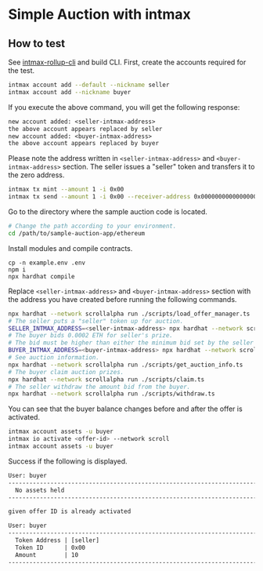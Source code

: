 # Simple Auction with intmax



## How to test

See [intmax-rollup-cli](../../../README.md) and build CLI.
First, create the accounts required for the test.

```sh
intmax account add --default --nickname seller
intmax account add --nickname buyer
```

If you execute the above command, you will get the following response:

```txt
new account added: <seller-intmax-address>
the above account appears replaced by seller
new account added: <buyer-intmax-address>
the above account appears replaced by buyer
```

Please note the address written in `<seller-intmax-address>` and `<buyer-intmax-address>` section.
The seller issues a "seller" token and transfers it to the zero address.

```sh
intmax tx mint --amount 1 -i 0x00
intmax tx send --amount 1 -i 0x00 --receiver-address 0x0000000000000000
```

Go to the directory where the sample auction code is located.

```sh
# Change the path according to your environment.
cd /path/to/sample-auction-app/ethereum
```

Install modules and compile contracts.

```
cp -n example.env .env
npm i
npx hardhat compile
```

Replace `<seller-intmax-address>` and `<buyer-intmax-address>` section with the address you have created before running the following commands.

```sh
npx hardhat --network scrollalpha run ./scripts/load_offer_manager.ts
# The seller puts a "seller" token up for auction.
SELLER_INTMAX_ADDRESS=<seller-intmax-address> npx hardhat --network scrollalpha run ./scripts/start_auction.ts
# The buyer bids 0.0002 ETH for seller's prize.
# The bid must be higher than either the minimum bid set by the seller or the maximum bid so far.
BUYER_INTMAX_ADDRESS=<buyer-intmax-address> npx hardhat --network scrollalpha run ./scripts/bid.ts
# See auction information.
npx hardhat --network scrollalpha run ./scripts/get_auction_info.ts
# The buyer claim auction prizes.
npx hardhat --network scrollalpha run ./scripts/claim.ts
# The seller withdraw the amount bid from the buyer.
npx hardhat --network scrollalpha run ./scripts/withdraw.ts
```

You can see that the buyer balance changes before and after the offer is activated.

```sh
intmax account assets -u buyer
intmax io activate <offer-id> --network scroll
intmax account assets -u buyer
```

Success if the following is displayed.

```txt
User: buyer
--------------------------------------------------------------------------------------
  No assets held
--------------------------------------------------------------------------------------

given offer ID is already activated

User: buyer
--------------------------------------------------------------------------------------
  Token Address | [seller]
  Token ID      | 0x00
  Amount        | 10
--------------------------------------------------------------------------------------
```
